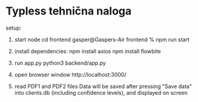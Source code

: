 # Typless tehnična naloga

setup:

1) start node
cd frontend
gasper@Gaspers-Air frontend % npm run start

2) install dependencies:
npm install axios
npm install flowbite

3) run app.py
python3 backend/app.py

4) open browser window
 http://localhost:3000/

5) read PDF1 and PDF2 files
Data will be saved after pressing "Save data" into clients.db (including confidence levels), and displayed on screen

